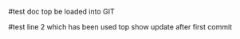 #test doc top be loaded into GIT

#test line 2 which has been used top show update after first commit 